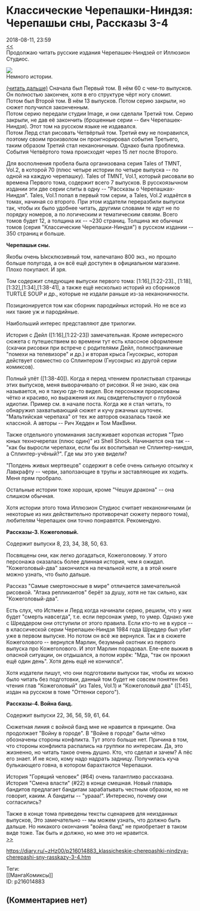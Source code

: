 Классические Черепашки-Ниндзя: Черепашьи сны, Рассказы 3-4
==========================================================

  
2018-08-11, 23:59  
  [<<](Черепашки-ниндзя%20(1984)%20--%20Вторая%20жизнь,%20Слепое%20зрение)    
 Продолжаю читать русские издания Черепашек-Ниндзей от Иллюзион Студиос.   
   
   [![](https://i.imgur.com/lE29CPfl.jpg)](https://i.imgur.com/lE29CPf.jpg)     
 Немного истории.   
   
  [(читать дальше)](https://zHz00.diary.ru/p216014883.htm?index=1#linkmore216014883m1)    Сначала был Первый том. В нём 60 с чем-то выпусков. Он полностью закончен, хотя в его структуре чёрт ногу сломит.   
 Потом был Второй том. В нём 13 выпусков. Потом серию закрыли, но сюжет получился законченным.   
 Потом серию передали студии Image, и они сделали Третий том. Серию закрыли, не дав её закончить (брошенные серии -- бич Черепашек-Ниндзя). Этот том на русском языке не издавался.   
 Потом Лерд стал рисовать Четвёртый том. Третий ему не понравился, поэтому своим произволом он проигнорировал события Третьего, таким образом Третий стал неканоничным. Однако была проблемка. События Четвёртого тома происходят через 15 лет после Второго.   
   
 Для восполнения пробела была организована серия Tales of TMNT, Vol.2, в которой 70 (плюс четыре истории по четыре выпуска -- по одной на каждую черепашку). Tales of TMNT, Vol.1, который рисовали во времена Первого тома, содержит всего 7 выпусков. В русскоязычном издании эти две серии слиты в одну -- "Рассказы о Черепашках-Ниндзя". Tales, Vol.1 попал в первый том серии, а Tales, Vol.2 издаётся в томах, начиная со второго. При этом издатели переразбили выпуски так, чтобы их было удобнее читать, другими словами те идут не по порядку номеров, а по логическим и тематическим связям. Всего томов будет 12, а толщина их -- ~230 страниц. Толщина же обычных томов (серия "Классические Черепашки-Ниндзя") в русском издании -- 350 страниц и больше.   
   
  **Черепашьи сны.**    
   
 Якобы очень Ыксклюзивный том, напечатано 800 экз., но прошло больше полугода, а он всё ещё доступен в официальном магазине. Плохо покупают. И зря.   
   
 Том содержит следующие выпуски первого тома: [1:16],[1:22-23]., [1:18],[1:32],[1:34],[1:38-41], а также ещё несколько историй из сборников TURTLE SOUP и др., которые не издали раньше из-за неканоничности.   
   
 Позиционируется том как сборник пародийных историй. Но не все из них такие уж и пародийные.   
   
 Наибольший интерес представляют две трилогии.   
   
 История с Дейл ([1:16],[1:22-23]) замечательная. Кроме интересного сюжета с путешествием во времени тут есть классное оформление (скачки рисовки при встрече с родителями Дейл, полностраничные "помехи на телевизоре" и др.) и вторая крыса Гнусокрыс, которая действует совместно со Сплинтером (Гнусокрыс из другой серии комиксов).   
   
 Полный улёт ([1:38-40]). Когда я перед чтением пролистывал страницы этих выпусков, меня выворачивало от рисовки. Я не знаю, как она называется, но я такую где-то видел. Все персонажи прорисованы чётко и красиво, но выражения их лиц свидетельствуют о глубокой идиотии. Пример см. в начале поста. Когда же я стал читать, то обнаружил захватывающий сюжет и кучу ржачных шуточек. "Мальтийская черепаха" от тех же авторов оказалась такой же классной. А авторы -- Рич Хедден и Том МакВини.   
   
 Также отдельного упоминания заслуживает короткая история "Трио юных техночерепах (плюс один)" из Shell Shock. Начинается она так -- "как бы выросли черепахи, если бы их воспитывал не Сплинтер-ниндзя, а Сплинтер-учёный?". Где мы это уже видели?   
   
 "Полдень живых мертвецов" содержит в себе очень сильную отсылку к Лавкрафту -- черви, заползающие в трупы и заставляющие их ходить. Меня прям пробрало.   
   
 Остальные истории тоже хороши, кроме "Чешуи дракона" -- она слишком обычная.   
   
 Хотя истории этого тома Иллюзион Студиос считает неканоничными (и некоторые из них действительно противоречат сюжету первого тома), любителям Черепашек они точно понравятся. Рекомендую.   
   
  **Рассказы-3. Кожеголовый.**    
   
 Содержит выпуски 8, 23, 34, 38, 50, 63.   
   
 Посвящены они, как легко догадаться, Кожеголовому. У этого персонажа оказалась более длинная история, чем я ожидал. "Кожеголовый-два" закончился на печальной ноте, а в этой книге можно узнать, что было дальше.   
   
 Рассказ "Самые смертоносные в мире" отличается замечательной рисовкой. "Атака репликантов" берёт за душу, хотя не так сильно, как "Кожеголовый-два".   
   
 Есть слух, что Истмен и Лерд когда начинали серию, решили, что у них будет "смерть навсегда", т.е. если персонаж умер, то умер. Однако уже с Шреддером они отступили от этого правила. Если кто-то не в курсе -- в классической серии Черепашек-Ниндзя 1984 года Шреддер был убит уже в первом выпуске. Но потом он всё же вернулся. Так и в сюжете Кожеголового -- вернулся Марлин, безумный охотник из первого выпуска про Кожеголового. И этот Марлин порадовал. Еле-еле выжив в опасной ситуации, он отдышался, а потом изрёк: "Мда, "так он прожил ещё один день". Хотя день ещё не кончился".   
   
 Хотя издатели пишут, что они подготовили выпуски так, чтобы их можно было читать без подготовки, данный том будет не совсем понятен без чтения глав "Кожеголовый" (из Tales, Vol.1) и "Кожеголовый два" ([1:45], издан на русском в томе "Оттенки серого").   
   
  **Рассказы-4. Война банд.**    
   
 Содержит выпуски 22, 36, 56, 59, 61, 64.   
   
 Сюжетная линия с войной банд мне не нравится в принципе. Она продолжает "Войну в городе". В "Войне в городе" были чётко обозначены стороны конфликта. Тут этого больше нет. Причина в том, что стороны конфликта распались на группки по интересам. Да, это жизненно, но читать такое очень душно. Кто, что сделал и зачем? А пёс его знает. И не ясно, кому надо надрать задницу. Получилась куча булькающего говна, в котором барахтаются Черепашки.   
   
 История "Горящий человек" (#64) очень талантливо рассказана.   
 История "Смена власти" (#22) в конце смешная. Новый главарь бандитов предлагает бандитам зарабатывать честным образом, но не говорит, каким. А бандиты -- "урааа!". Интересно, почему они согласились?   
   
 Также в конце тома приведены тексты сценариев для неизданных выпусков, Это замечательно -- мы можем узнать, что должно быть дальше. Но никакого окончания "война банд" не приобретает в таком виде тоже. Так быть и должно, но мне это не нравится.     
  [>>](TMNT%20Adventures%20тома%201-6%20(русское%20издание))    
  
<https://diary.ru/~zHz00/p216014883_klassicheskie-cherepashki-nindzya-cherepashi-sny-rasskazy-3-4.htm>  
  
Теги:  
[[МангаКомиксы]]  
ID: p216014883  


(Комментариев нет)
------------------